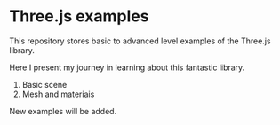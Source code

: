 #  Three.js examples

This repository stores basic to advanced level examples of the Three.js library.

Here I present my journey in learning about this fantastic library.

01. Basic scene
02. Mesh and materiais

New examples will be added.